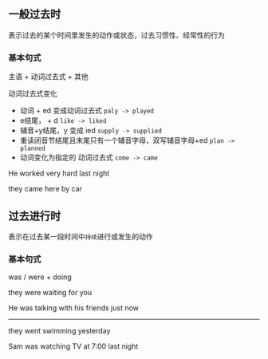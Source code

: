 ## 一般过去时

  表示过去的某个时间里发生的动作或状态，过去习惯性、经常性的行为

### 基本句式

主语 + 动词过去式 + 其他
  
动词过去式变化
  * 动词 + ed 变成动词过去式 `paly -> played`
  * e结尾， + d `like -> liked`
  * 辅音+y结尾，y 变成 ied `supply -> supplied`
  * 重读闭音节结尾且末尾只有一个辅音字母，双写辅音字母+ed `plan -> planned`
  * 动词变化为指定的 动词过去式 `come -> came`

He worked very hard last night

they came here by car

## 过去进行时

  表示在过去某一段时间中`持续`进行或发生的动作

### 基本句式
  was / were + doing

  they were waiting for you

  He was talking with his friends just now


***

they went swimming yesterday

Sam was watching TV at 7:00 last night